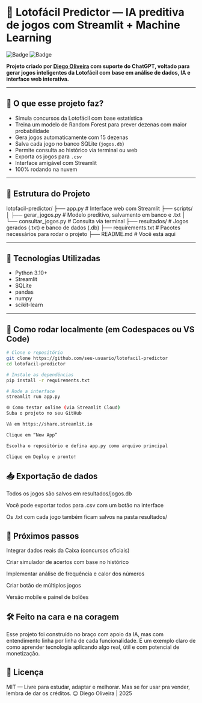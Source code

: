 # 🔮 Lotofácil Predictor — IA preditiva de jogos com Streamlit + Machine Learning

![Badge](https://img.shields.io/badge/status-ativo-green) ![Badge](https://img.shields.io/badge/projeto-na%20ra%C3%A7a-blue)

**Projeto criado por [Diego Oliveira](https://github.com/diego-jesus) com suporte do ChatGPT, voltado para gerar jogos inteligentes da Lotofácil com base em análise de dados, IA e interface web interativa.**

---

## 🧠 O que esse projeto faz?

- Simula concursos da Lotofácil com base estatística
- Treina um modelo de Random Forest para prever dezenas com maior probabilidade
- Gera jogos automaticamente com 15 dezenas
- Salva cada jogo no banco SQLite (`jogos.db`)
- Permite consulta ao histórico via terminal ou web
- Exporta os jogos para `.csv`
- Interface amigável com Streamlit
- 100% rodando na nuvem

---

## 🧱 Estrutura do Projeto

lotofacil-predictor/
├── app.py # Interface web com Streamlit
├── scripts/
│ ├── gerar_jogos.py # Modelo preditivo, salvamento em banco e .txt
│ └── consultar_jogos.py # Consulta via terminal
├── resultados/ # Jogos gerados (.txt) e banco de dados (.db)
├── requirements.txt # Pacotes necessários para rodar o projeto
├── README.md # Você está aqui

---

## 🧪 Tecnologias Utilizadas

- Python 3.10+
- Streamlit
- SQLite
- pandas
- numpy
- scikit-learn

---

## 🚀 Como rodar localmente (em Codespaces ou VS Code)

```bash
# Clone o repositório
git clone https://github.com/seu-usuario/lotofacil-predictor
cd lotofacil-predictor

# Instale as dependências
pip install -r requirements.txt

# Rode a interface
streamlit run app.py

🌐 Como testar online (via Streamlit Cloud)
Suba o projeto no seu GitHub

Vá em https://share.streamlit.io

Clique em “New App”

Escolha o repositório e defina app.py como arquivo principal

Clique em Deploy e pronto!

```
## 📥 Exportação de dados

Todos os jogos são salvos em resultados/jogos.db

Você pode exportar todos para .csv com um botão na interface

Os .txt com cada jogo também ficam salvos na pasta resultados/

## 📌 Próximos passos

 Integrar dados reais da Caixa (concursos oficiais)

 Criar simulador de acertos com base no histórico

 Implementar análise de frequência e calor dos números

 Criar botão de múltiplos jogos

 Versão mobile e painel de bolões

## 🛠️ Feito na cara e na coragem

Esse projeto foi construído no braço com apoio da IA, mas com entendimento linha por linha de cada funcionalidade. É um exemplo claro de como aprender tecnologia aplicando algo real, útil e com potencial de monetização.

## 📄 Licença

MIT — Livre para estudar, adaptar e melhorar. Mas se for usar pra vender, lembra de dar os créditos. 😉
Diego Oliveira | 2025
